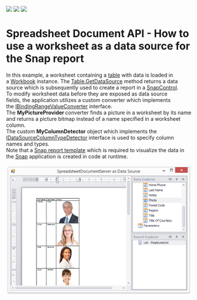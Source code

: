 <!-- default badges list -->
![](https://img.shields.io/endpoint?url=https://codecentral.devexpress.com/api/v1/VersionRange/128612997/19.2.2%2B)
[![](https://img.shields.io/badge/Open_in_DevExpress_Support_Center-FF7200?style=flat-square&logo=DevExpress&logoColor=white)](https://supportcenter.devexpress.com/ticket/details/T830622)
[![](https://img.shields.io/badge/📖_How_to_use_DevExpress_Examples-e9f6fc?style=flat-square)](https://docs.devexpress.com/GeneralInformation/403183)
<!-- default badges end -->
# Spreadsheet Document API - How to use a worksheet as a data source for the Snap report


In this example, a worksheet containing a <a href="https://documentation.devexpress.com/CoreLibraries/DevExpress.Spreadsheet.Table.class">table</a> with data is loaded in a <a href="https://documentation.devexpress.com/OfficeFileAPI/DevExpress.Spreadsheet.Workbook.class">Workbook</a> instance. The <a href="https://documentation.devexpress.com/CoreLibraries/DevExpress.Spreadsheet.Table.GetDataSource.overloads">Table.GetDataSource</a> method returns a data source which is subsequently used to create a report in a <a href="https://documentation.devexpress.com/WindowsForms/DevExpress.Snap.SnapControl.class">SnapControl</a>.<br>To modify worksheet data before they are exposed as data source fields, the application utilizes a custom converter which implements the <a href="https://documentation.devexpress.com/CoreLibraries/DevExpress.Spreadsheet.IBindingRangeValueConverter.class">IBindingRangeValueConverter</a> interface. The <strong>MyPictureProvider </strong>converter finds a picture in a worksheet by its name and returns a picture bitmap instead of a name specified in a worksheet column. <br>The custom <strong>MyColumnDetector</strong> object which implements the <a href="https://documentation.devexpress.com/CoreLibraries/DevExpress.Spreadsheet.IDataSourceColumnTypeDetector.class">IDataSourceColumnTypeDetector</a> interface is used to specify column names and types.<br>Note that a <a href="https://documentation.devexpress.com/WindowsForms/15716/Controls-and-Libraries/Snap/Fundamental-Concepts/Developer-Guidelines/Snap-List-and-Document-Template">Snap report template</a> which is required to visualize the data in the <a href="https://documentation.devexpress.com/WindowsForms/11373/Controls-and-Libraries/Snap">Snap</a> application is created in code at runtime.<br><br><img src="https://raw.githubusercontent.com/DevExpress-Examples/document-server-how-to-use-a-worksheet-as-a-data-source-for-the-snap-report-t518070/17.1.3+/media/f799c6c5-4065-11e7-80c0-00155d624807.png">
<br/>
